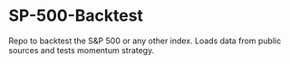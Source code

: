 # SP-500-Backtest
Repo to backtest the S&amp;P 500 or any other index. Loads data from public sources and tests momentum strategy. 
